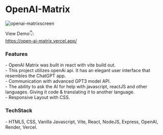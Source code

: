 # OpenAI-Matrix

![openai-matrixscreen](https://user-images.githubusercontent.com/114783191/210152720-04a6f4fc-ae70-4deb-8f06-2279d905a1ba.jpg)

View Demo👇: <br />
https://open-ai-matrix.vercel.app/ <br />

<h3>Features</h3>
- OpenAI Matrix was built in react with vite build out.<br>
- This project utilizes openAi api. It has an elegant user interface that resembles the ChatGPT app.<br> 
- Communication with advanced GPT3 model API.<br>
- The ability to ask the AI for help with javascript, reactJS and other languages. Giving it code & translating it to another language.<br>
- Responsive Layout with CSS.<br>
<p></p>

<h3>TechStack</h3>
- HTML5, CSS, Vanilla Javascript, Vite, React, NodeJS, Express, OpenAI, Render, Vercel.

